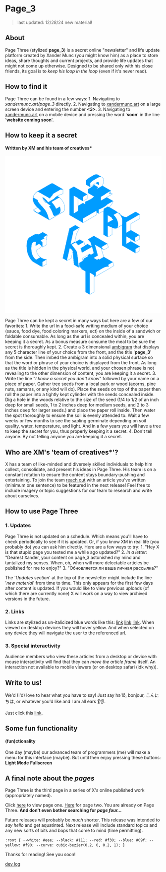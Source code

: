 # Page_3 

> last updated: 12/28/24 
> new material! 

## About 

Page Three (stylized **page_3**) is a secret online "newsletter" and life update platform created by Xander Munc (you might know him) as a place to store ideas, share thoughts and current projects, and provide life updates that might not come up otherwise. Designed to be shared only with his close friends, its goal is to *keep his loop in the loop* (even if it's never read). 

## How to find it

Page Three can be found in a few ways:
    1. Navigating to *xandermunc.art/page_3* directly.
    2. Navigating to [xandermunc.art](https://xandermunc.art/) on a large screen device and entering the number **<3>**.
    3. Navigating to [xandermunc.art](https://xandermunc.art/) on a mobile device and pressing the word '**soon**' in the line '**website coming soon**'.

## How to keep it a secret 
#### Written by XM and his team of creatives*

![image](ambigram.png)

Page Three can be kept a secret in many ways but here are a few of our favorites:
    1. Write the url in a food-safe writing medium of your choice (sauce, food dye, food coloring markers, ect) on the inside of a sandwich or foldable consumable. As long as the url is concealed within, you are keeping it a secret. As a bonus measure consume the meal to be sure the secret is thoroughly kept. 
    2. Create a 3 dimensional [ambigram](https://2catteam.github.io/AmbigramGenerator/) that displays any 5 character line of your choice from the front, and the title '**page_3**' from the side. Then imbed the ambigram into a solid physical surface so that the word or phrase of your choice is displayed from the front. As long as the title is hidden in the physical world, and your chosen phrase is not revealing to the other dimension of content, you are keeping it a secret. 
    3. Write the line "*I know a secret you don't know*" followed by your name on a piece of paper. Gather tree seeds from a local park or wood (acorns, pine nuts, samaras, or any kind will do). Place the seeds on top of the paper then roll the paper into a tightly kept cylinder with the seeds concealed inside. Dig a hole in the woods relative to the size of the seed (1/4 to 1/2 of an inch deep for small seeds, 1 to 2 inches deep for medium seeds, and 2 to 3 inches deep for larger seeds.) and place the paper roll inside. Then water the spot thoroughly to ensure the soil is evenly attended to. Wait a few weeks or few months to see the sapling germinate depending on soil quality, water, temperature, and light. And in a few years you will have a tree to keep the secret for you, thus properly keeping it a secret. 
    4. Don't tell anyone. By not telling anyone you are keeping it a secret. 

## Who are XM's 'team of creatives*'?

X has a team of like-minded and diversely skilled individuals to help him collect, consolidate, and present his ideas in Page Three. His team is on a constant rotation to ensure the content stays boundary-pushing and entertaining. To join the team [reach out](mailto:xandermunc@gmail.com) with an article you've written (minimum one sentence) to be featured in the next release! Feel free to include imagery or topic suggestions for our team to research and write about ourselves.

## How to use Page Three
### 1. Updates

Page Three is not updated on a schedule. Which means you'll have to check periodically to see if it is updated. Or, if you know XM in real life (you probably do) you can ask him directly. Here are a few ways to try: 
    1. "Hey X is that stupid page you texted me a while ago updated?"
    2. *In a letter:* "Dearest Xander, your content on page_3 astonished my mind and tantalized my senses. When, oh, when will more delectable articles be published for me to enjoy?"
    3. "Обновляется ли ваша личная рассылка?"

The '*Updates section*' at the top of the newsletter might include the line '*new material*' from time to time. This only appears for the first few days after content is updated. If you would like to view previous uploads (of which there are currently none) X will work on a way to view archived versions in the future. 

### 2. Links 

Links are stylized as un-italicized blue words like this: [link](https://example.com/) [link](https://www.iana.org/domains/reserved) [link](https://info.cern.ch/hypertext/WWW/TheProject.html). When viewed on desktop devices they will hover yellow. And when selected on any device they will navigate the user to the referenced url. 

### 3. Special interactivity

Audience members who view these articles from a desktop or device with mouse interactivity will find that they can *move the article frame* itself. An interaction not available to mobile viewers (or on desktop safari (idk why)). 

## Write to us!

We'd (I'd) love to hear what you have to say! Just say hə'lō, bonjour, 
こんにちは, or whatever you'd like and I am all ears 👂👂.

Just click this [link](mailto:xandermunc@gmail.com).

## Some fun functionality 
#### (fun)ctionality

One day (maybe) our advanced team of programmers (me) will make a menu for this interface (maybe). But until then enjoy pressing these buttons: **Light Mode** **Fullscreen**

## A final note about the *pages*

Page Three is the third page in a series of X's online published work (appropriately named).

Click [here](https://xandermunc.art/) to view page one. [Here](https://xandermunc.art/glossary/) for page two. You are already on Page Three. **And don't even bother searching for *page four...***

Future releases will probably be *much* shorter. This release was intended to *say hello* and get aquatinted. Next release will include standard topics and any new sorts of bits and bops that come to mind (time permitting).

```plaintext 
:root { --white: #eee; --black: #111; --red: #f30; --blue: #09f; --yellow: #f90; --curve: cubic-bezier(0.2, 0, 0.2, 1); }
```

Thanks for reading! See you soon! 

[dev log](https://github.com/xandermunc/page_3)